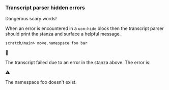 
### Transcript parser hidden errors

Dangerous scary words!

When an error is encountered in a `ucm:hide` block
then the transcript parser should print the stanza
and surface a helpful message.

```ucm
scratch/main> move.namespace foo bar
```


🛑

The transcript failed due to an error in the stanza above. The error is:


  ⚠️
  
  The namespace foo doesn't exist.

